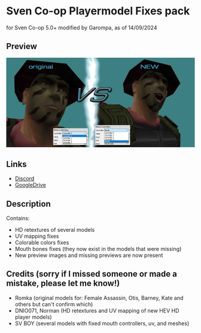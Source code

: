 # Sven Co-op Playermodel Fixes pack
for Sven Co-op 5.0+ modified by Garompa, as of 14/09/2024

## Preview
![background40](https://github.com/GarompaEstomper/Sven_Playermodel_Fixes/blob/main/playerpack.jpg)

## Links
- [Discord](https://discord.com/channels/170051548284583937/1308530006867316822)
- [GoogleDrive](https://drive.google.com/file/d/1cnLtujENIHH3xhTVr2C1hq_QqECUpkPV/view?usp=sharing)

## Description

Contains:
- HD retextures of several models
- UV mapping fixes
- Colorable colors fixes
- Mouth bones fixes (they now exist in the models that were missing)
- New preview images and missing previews are now present


## Credits (sorry if I missed someone or made a mistake, please let me know!)

- Romka  (original models for: Female Assassin, Otis, Barney, Kate and others but can't confirm which)
- DNIO071, Norman (HD retextures and UV mapping of new HEV HD player models)
- SV BOY (several models with fixed mouth controllers, uv, and meshes)
